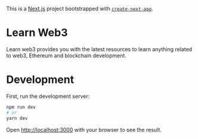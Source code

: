 This is a [Next.js](https://nextjs.org/) project bootstrapped with [`create-next-app`](https://github.com/vercel/next.js/tree/canary/packages/create-next-app).

# Learn Web3

Learn web3 provides you with the latest resources to learn anything related to web3, Ethereum and blockchain development.


# Development

First, run the development server:

```bash
npm run dev
# or
yarn dev
```

Open [http://localhost:3000](http://localhost:3000) with your browser to see the result.